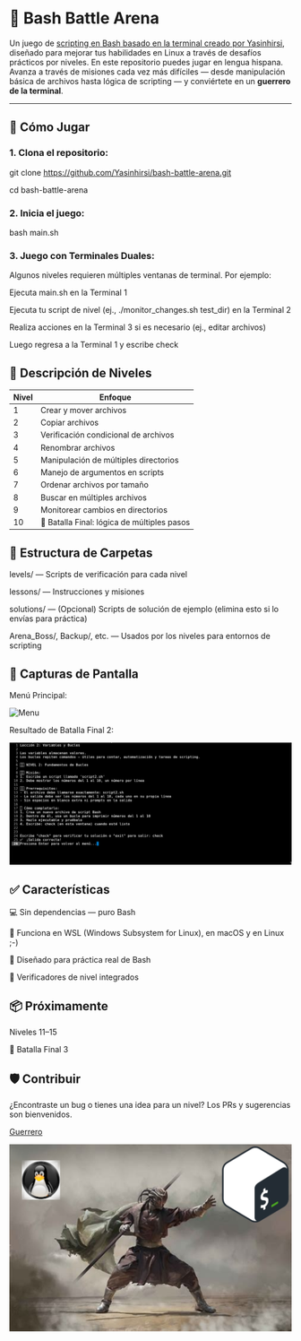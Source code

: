 # 🧠 Bash Battle Arena

Un juego de [scripting en Bash basado en la terminal creado por Yasinhirsi](https://github.com/Yasinhirsi/bash-battle-arena), diseñado para mejorar tus habilidades en Linux a través
de desafíos prácticos por niveles. En este repositorio puedes jugar en lengua hispana.
Avanza a través de misiones cada vez más difíciles — desde manipulación básica de archivos hasta lógica de scripting — y conviértete en un **guerrero de la terminal**.

---

## 📜 Cómo Jugar

### **1. Clona el repositorio:**

git clone https://github.com/Yasinhirsi/bash-battle-arena.git

cd bash-battle-arena

### **2. Inicia el juego:**
bash main.sh

###  **3. Juego con Terminales Duales:**
Algunos niveles requieren múltiples ventanas de terminal. Por ejemplo:

Ejecuta main.sh en la Terminal 1

Ejecuta tu script de nivel (ej., ./monitor_changes.sh test_dir) en la Terminal 2

Realiza acciones en la Terminal 3 si es necesario (ej., editar archivos)

Luego regresa a la Terminal 1 y escribe check





## 🧪 Descripción de Niveles

| Nivel | Enfoque                                     |
| ----- | ------------------------------------------- |
| 1     | Crear y mover archivos                      |
| 2     | Copiar archivos                             |
| 3     | Verificación condicional de archivos        |
| 4     | Renombrar archivos                          |
| 5     | Manipulación de múltiples directorios       |
| 6     | Manejo de argumentos en scripts             |
| 7     | Ordenar archivos por tamaño                 |
| 8     | Buscar en múltiples archivos                |
| 9     | Monitorear cambios en directorios           |
| 10    | 🧠 Batalla Final: lógica de múltiples pasos |


## 📁 Estructura de Carpetas

levels/ — Scripts de verificación para cada nivel

lessons/ — Instrucciones y misiones

solutions/ — (Opcional) Scripts de solución de ejemplo (elimina esto si lo envías para práctica)

Arena_Boss/, Backup/, etc. — Usados por los niveles para entornos de scripting


## 📸 Capturas de Pantalla

Menú Principal:

![Menu](https://raw.githubusercontent.com/fenix011/bash-battle-arena/main/menu.png)     


Resultado de Batalla Final 2:


![Nivel 2](https://raw.githubusercontent.com/fenix011/bash-battle-arena/main/level2.png)


## ✅ Características

💻 Sin dependencias — puro Bash

🐧 Funciona en WSL (Windows Subsystem for Linux), en macOS y en Linux ;-)

🎯 Diseñado para práctica real de Bash

🧩 Verificadores de nivel integrados


## 📦 Próximamente

Niveles 11–15

🐉 Batalla Final 3


## 🛡️ Contribuir

¿Encontraste un bug o tienes una idea para un nivel? Los PRs y sugerencias son bienvenidos.


[Guerrero](https://github.com/fenix011/bash-battle-arena/blob/main/bash-warrior+Tux2.png)



<img width="668" alt="Menu" src="https://raw.githubusercontent.com/fenix011/bash-battle-arena/refs/heads/main/bash-warrior%2BTux2.png" />
